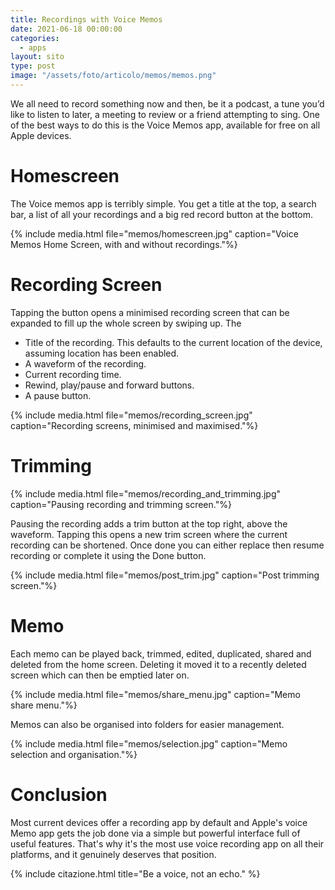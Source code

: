 ```yaml
---
title: Recordings with Voice Memos
date: 2021-06-18 00:00:00
categories:
  - apps
layout: sito
type: post
image: "/assets/foto/articolo/memos/memos.png"
---
```


We all need to record something now and then, be it a podcast, a tune you’d like to listen to later, a meeting to review or a friend attempting to sing. One of the best ways to do this is the Voice Memos app, available for free on all Apple devices.

# Homescreen
The Voice memos app is terribly simple. You get a title at the top, a search bar, a list of all your recordings and a big red record button at the bottom.

{% include media.html file="memos/homescreen.jpg" caption="Voice Memos Home Screen, with and without recordings."%}

# Recording Screen
Tapping the button opens a minimised recording screen that can be expanded to fill up the whole screen by swiping up. The
- Title of the recording. This defaults to the current location of the device, assuming location has been enabled.
- A waveform of the recording.
- Current recording time.
- Rewind, play/pause and forward buttons.
- A pause button.

{% include media.html file="memos/recording_screen.jpg" caption="Recording screens, minimised and maximised."%}

# Trimming
{% include media.html file="memos/recording_and_trimming.jpg" caption="Pausing recording and trimming screen."%}

Pausing the recording adds a trim button at the top right, above the waveform. Tapping this opens a new trim screen where the current recording can be shortened. Once done you can either replace then resume recording or complete it using the Done button.

{% include media.html file="memos/post_trim.jpg" caption="Post trimming screen."%}

# Memo
Each memo can be played back, trimmed, edited, duplicated, shared and deleted from the home screen. Deleting it moved it to a recently deleted screen which can then be emptied later on.

{% include media.html file="memos/share_menu.jpg" caption="Memo share menu."%}

Memos can also be organised into folders for easier management.

{% include media.html file="memos/selection.jpg" caption="Memo selection and organisation."%}

# Conclusion
Most current devices offer a recording app by default and Apple's voice Memo app gets the job done via a simple but powerful interface full of useful features. That's why it's the most use voice recording app on all their platforms, and it genuinely deserves that position.


{% include citazione.html title="Be a voice, not an echo." %}